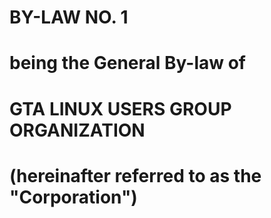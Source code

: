 # **BY-LAW NO. 1**
# being the General By-law of
# **GTA LINUX USERS GROUP ORGANIZATION**
# (hereinafter referred to as the "Corporation")